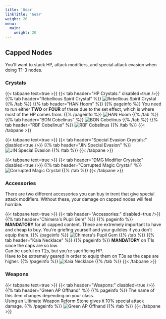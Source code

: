 ```yaml
---
title: 'Gear'
linkTitle: 'Gear'
weight: 20
menu:
  main:
    weight: 20
---
```


## Capped Nodes
You'll want to stack HP, attack modifiers, and special attack evasion when doing T1-3 nodes.

### Crystals
{{< tabpane text=true >}}
{{< tab header="HP Crystals:" disabled=true />}}
{{% tab header="Rebellious Spirit Crystal" %}}
![Rebellious Spirit Crystal](../../_images/crystals/Rebellious_Spirit_Crystal.png)
{{% /tab %}}
{{% tab header="HAN Hoom" %}}
{{% pageinfo %}}
You need to run either **TWO** or **FOUR** of these due to the set effect, which is where most of the HP comes from.
{{% /pageinfo %}}
![HAN Hoom](../../_images/crystals/HAN_Hoom.png)
{{% /tab %}}
{{% tab header="BON Cobelinus" %}}
![BON Cobelinus](../../_images/crystals/BON_Cobelinus.png)
{{% /tab %}}
{{% tab header="RBF Cobelinus" %}}
![RBF Cobelinus](../../_images/crystals/RBF_Cobelinus.png)
{{% /tab %}}
{{< /tabpane >}}

{{< tabpane text=true >}}
{{< tab header="Special Evasion Crystals:" disabled=true />}}
{{% tab header="JIN Special Evasion" %}}
![JIN Special Evasion](../../_images/crystals/JIN_Special_Evasion.png)
{{% /tab %}}
{{< /tabpane >}}

{{< tabpane text=true >}}
{{< tab header="DMG Modifier Crystals:" disabled=true />}}
{{% tab header="Corrupted Magic Crystal" %}}
![Corrupted Magic Crystal](../../_images/crystals/Corrupted_Magic_Crystal.png)
{{% /tab %}}
{{< /tabpane >}}

### Accessories
There are two different accessories you can buy in trent that give special attack modifiers. Without these, your damage on capped nodes will feel horrible.

{{< tabpane text=true >}}
{{< tab header="Accessories:" disabled=true />}}
{{% tab header="Chimera's Pupil Gem" %}}
{{% pageinfo %}}
**MANDATORY** for all capped content. These are extremely important to have and cheap to buy. You're griefing yourself and your guildies if you don't equip them.
{{% /pageinfo %}}
![Chimera's Pupil Gem](../../_images/gear/Chimeras_Pupil_Gem.png)
{{% /tab %}}
{{% tab header="Kaia Necklace" %}}
{{% pageinfo %}}
**MANDATORY** on T1s since the caps are so low.  
Can be useful on T2s, but you're sacrificing HP.  
Have to be extremely geared in order to equip them on T3s as the caps are higher.
{{% /pageinfo %}}
![Kaia Necklace](../../_images/gear/Kaia_Necklace.png)
{{% /tab %}}
{{< /tabpane >}}

### Weapons
{{< tabpane text=true >}}
{{< tab header="Weapons:" disabled=true />}}
{{% tab header="Green AP Offhand" %}}
{{% pageinfo %}}
The name of this item changes depending on your class.  
Using an Ultimate Weapon Reform Stone gives it 10% special attack damage.
{{% /pageinfo %}}
![Green AP Offhand](../../_images/gear/Green_AP_Offhand.png)
{{% /tab %}}
{{< /tabpane >}}